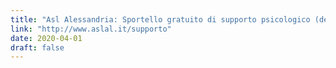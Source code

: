 ```yaml
---
title: "Asl Alessandria: Sportello gratuito di supporto psicologico (dedicato ai dipendenti)"
link: "http://www.aslal.it/supporto"
date: 2020-04-01
draft: false
---
```

